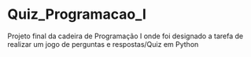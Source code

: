 # Quiz_Programacao_I
 Projeto final da cadeira de Programação I onde foi designado a tarefa de realizar um jogo de perguntas e respostas/Quiz em Python
